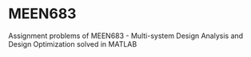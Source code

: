 # MEEN683
Assignment problems of MEEN683 - Multi-system Design Analysis and Design Optimization solved in MATLAB
